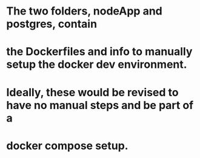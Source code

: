 
# The two folders, nodeApp and postgres, contain
# the Dockerfiles and info to manually setup the docker dev environment.

# Ideally, these would be revised to have no manual steps and be part of a 
# docker compose setup.
